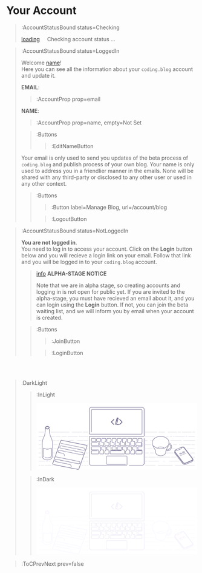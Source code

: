 # Your Account

> :AccountStatusBound status=Checking
>
> [loading](:Loading (color=text)) &nbsp;&nbsp;&nbsp; Checking account status ...


> :AccountStatusBound status=LoggedIn
>
> Welcome [name](:AccountProp (prop=name, fallback=email))! \
> Here you can see all the information
> about your `coding.blog` account and update it.
>
> **EMAIL**:
> > :AccountProp prop=email
> 
> **NAME**:
> > :AccountProp prop=name, empty=Not Set
>
> > :Buttons
> > > :EditNameButton
>
> Your email is only used to send you updates of the beta process of `coding.blog`
> and publish process of your own blog. Your name is only used to address you in
> a friendlier manner in the emails. None will be shared with any third-party or disclosed
> to any other user or used in any other context.
> 
>
> > :Buttons
> > > :Button label=Manage Blog, url=/account/blog
> >
> > > :LogoutButton


> :AccountStatusBound status=NotLoggedIn
>
> **You are not logged in**. \
> You need to log in to access your account. Click on the **Login** button
> below and you will recieve a login link on your email. Follow that link
> and you will be logged in to your `coding.blog` account.
>
> > [info](:Icon) **ALPHA-STAGE NOTICE**
> >
> > Note that we are in alpha stage, so creating accounts and logging in is not
> > open for public yet. If you are invited to the alpha-stage, you must have
> > recieved an email about it, and you can login using the **Login** button.
> > If not, you can join the beta waiting list, and we will inform you by email
> > when your account is created.
>
> > :Buttons
> > > :JoinButton
> >
> > > :LoginButton

<br><br>

> :DarkLight
> > :InLight
> >
> > ![banner](/img/account-banner.svg)
>
> > :InDark
> >
> > ![banner](/img/account-banner-dark.svg)

> :ToCPrevNext prev=false